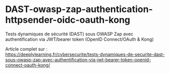 # DAST-owasp-zap-authentication-httpsender-oidc-oauth-kong
Tests dynamiques de sécurité (DAST) sous OWASP Zap avec authentification via JWT/bearer token (OpenID Connect/OAuth &amp; Kong)

Article complet sur :  
https://deeplylearning.fr/cybersecurite/tests-dynamiques-de-securite-dast-sous-owasp-zap-avec-authentification-via-jwt-bearer-token-openid-connect-oauth-kong/
